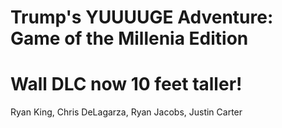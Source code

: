 # Trump's YUUUUGE Adventure: Game of the Millenia Edition
# Wall DLC now 10 feet taller!
Ryan King, Chris DeLagarza, Ryan Jacobs, Justin Carter
